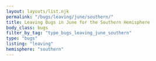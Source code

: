 ```yaml
---
layout: layouts/list.njk
permalink: "/bugs/leaving/june/southern/"
title: Leaving Bugs in June for the Southern Hemisphere
body_class: bugs
filter_by_tag: "type_bugs_leaving_june_southern"
type: "bugs"
listing: "leaving"
hemisphere: "southern"
---
```

